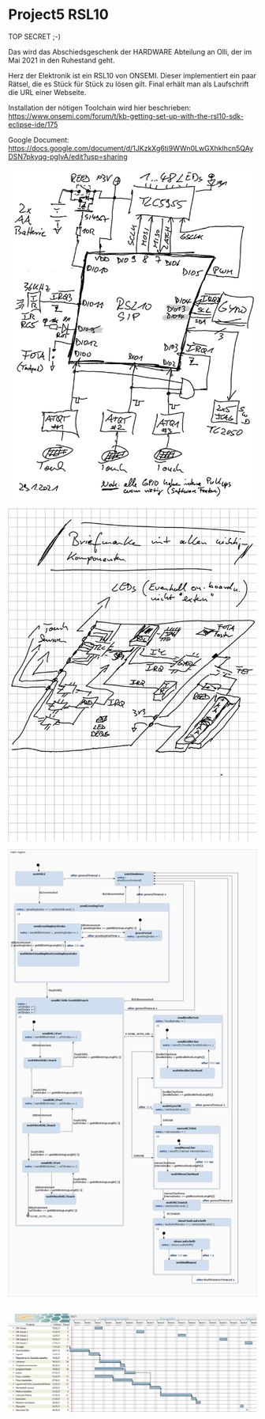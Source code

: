 # Project5 RSL10
TOP SECRET ;-)

Das wird das Abschiedsgeschenk der HARDWARE Abteilung an Olli, der im Mai 2021 in den Ruhestand geht.

Herz der Elektronik ist ein RSL10 von ONSEMI. Dieser implementiert ein paar Rätsel, die es Stück für Stück zu lösen gilt. Final erhält man als Laufschrift die URL einer Webseite.

Installation der nötigen Toolchain wird hier beschrieben: https://www.onsemi.com/forum/t/kb-getting-set-up-with-the-rsl10-sdk-eclipse-ide/175

Google Document: https://docs.google.com/document/d/1JKzkXg6ti9WWn0LwGXhklhcn5QAyDSN7pkyqg-pgIvA/edit?usp=sharing

<img src="images/BB.png">
<p>
<img src="images/Floorplan.png">
<p>
<img src="EasterEggApp/images/Statechart_0.png">
<p>
<img src="images/Projektplan.png">
